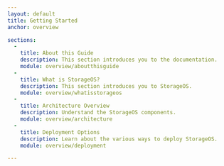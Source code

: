 ```yaml
---
layout: default
title: Getting Started
anchor: overview

sections:
  -
    title: About this Guide
    description: This section introduces you to the documentation.
    module: overview/aboutthisguide
  -
    title: What is StorageOS?
    description: This section introduces you to StorageOS.
    module: overview/whatisstorageos
  -
    title: Architecture Overview
    description: Understand the StorageOS components.
    module: overview/architecture
  -
    title: Deployment Options
    description: Learn about the various ways to deploy StorageOS.
    module: overview/deployment

---
```

